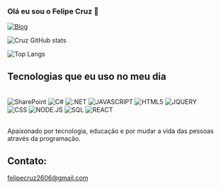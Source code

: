 
### Olá eu sou o Felipe Cruz 👋

[![Blog](https://img.shields.io/website?label=MeuSharePoint.com&Style=for-the-badge&url=https://meusharepoint.blogspot.com/)](https://meusharepoint.blogspot.com)

![Cruz GitHub stats](https://github-redme-stats.vercel.app/api?username=dacruzfe&show_icons=true&theme=radical)

![Top Langs](https://github-readme-stats.vercel.app/api/top-langs/?username=dacruzfe&hide_progress=true)

## Tecnologias que eu uso no meu dia

<div style="display: inline_block"><br/>
<img align="center" alt="SharePoint" src="https://img.shields.io/badge/Microsoft_SharePoint-0078D4?style=for-the-badge&logo=microsoft-sharepoint&logoColor=white"/>
<img align="center" alt="C#" src="https://img.shields.io/badge/C%23-239120?style=for-the-badge&logo=c-sharp&logoColor=white"/>
<img align="center" alt=".NET" src="https://img.shields.io/badge/.NET-5C2D91?style=for-the-badge&logo=.net&logoColor=white"/>
<img align="center" alt="JAVASCRIPT" src="https://img.shields.io/badge/JavaScript-F7DF1E?style=for-the-badge&logo=javascript&logoColor=black"/>
<img align="center" alt="HTML5" src="https://img.shields.io/badge/HTML5-E34F26?style=for-the-badge&logo=html5&logoColor=white"/>
<img align="center" alt="JQUERY" src="https://img.shields.io/badge/jQuery-0769AD?style=for-the-badge&logo=jquery&logoColor=white"/><br/>
<img align="center" alt="CSS" src="https://img.shields.io/badge/CSS-239120?&style=for-the-badge&logo=css3&logoColor=white"/>
<img align="center" alt="NODE.JS" src="https://img.shields.io/badge/Node.js-43853D?style=for-the-badge&logo=node.js&logoColor=white"/>
<img align="center" alt="SQL" src="https://img.shields.io/badge/Microsoft_SQL_Server-CC2927?style=for-the-badge&logo=microsoft-sql-server&logoColor=white"/>
<img align="center" alt="REACT" src="https://img.shields.io/badge/React-20232A?style=for-the-badge&logo=react&logoColor=61DAFB"/>

</div><br/>


Apaixonado por tecnologia, educação e por mudar a vida das pessoas através da programação.

## Contato:
felipecruz2606@gmail.com
